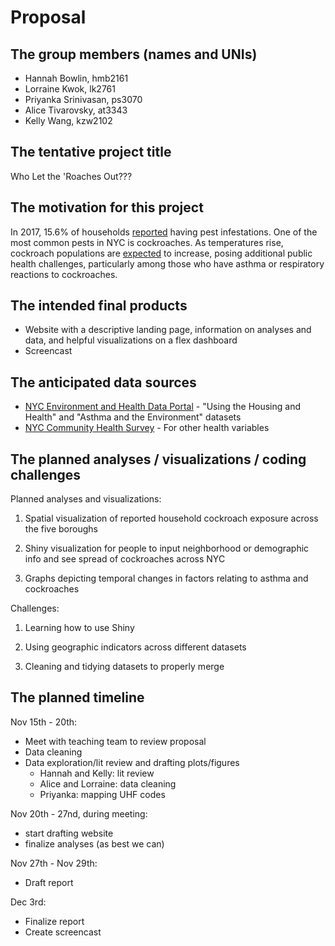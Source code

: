 Proposal
================

The group members (names and UNIs)
----------------------------------

-   Hannah Bowlin, hmb2161
-   Lorraine Kwok, lk2761
-   Priyanka Srinivasan, ps3070
-   Alice Tivarovsky, at3343
-   Kelly Wang, kzw2102

The tentative project title
---------------------------

Who Let the 'Roaches Out???

The motivation for this project
-------------------------------

In 2017, 15.6% of households [reported](http://www.sternenvironmental.com/blog/2017/04/18/nyc-breaks-the-top-ten-list-for-worst-rat-and-cockroach-problems/) having pest infestations. One of the most common pests in NYC is cockroaches. As temperatures rise, cockroach populations are [expected](https://gothamist.com/arts-entertainment/its-summer-in-nyc-and-the-cockroaches-have-taken-flight) to increase, posing additional public health challenges, particularly among those who have asthma or respiratory reactions to cockroaches.

The intended final products
---------------------------

-   Website with a descriptive landing page, information on analyses and data, and helpful visualizations on a flex dashboard
-   Screencast

The anticipated data sources
----------------------------

-   [NYC Environment and Health Data Portal](http://a816-dohbesp.nyc.gov/IndicatorPublic/BuildATable.aspx) - "Using the Housing and Health" and "Asthma and the Environment" datasets
-   [NYC Community Health Survey](https://www1.nyc.gov/site/doh/data/data-sets/community-health-survey-public-use-data.page) - For other health variables

The planned analyses / visualizations / coding challenges
---------------------------------------------------------

Planned analyses and visualizations:

1.  Spatial visualization of reported household cockroach exposure across the five boroughs

2.  Shiny visualization for people to input neighborhood or demographic info and see spread of cockroaches across NYC

3.  Graphs depicting temporal changes in factors relating to asthma and cockroaches

Challenges:

1.  Learning how to use Shiny

2.  Using geographic indicators across different datasets

3.  Cleaning and tidying datasets to properly merge

The planned timeline
--------------------

Nov 15th - 20th:

-   Meet with teaching team to review proposal
-   Data cleaning
-   Data exploration/lit review and drafting plots/figures
    -   Hannah and Kelly: lit review
    -   Alice and Lorraine: data cleaning
    -   Priyanka: mapping UHF codes

Nov 20th - 27nd, during meeting:

-   start drafting website
-   finalize analyses (as best we can)

Nov 27th - Nov 29th:

-   Draft report

Dec 3rd:

-   Finalize report
-   Create screencast
